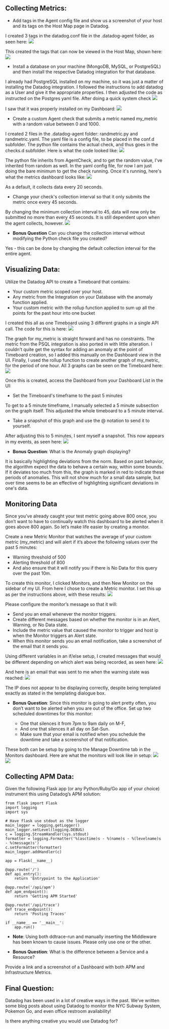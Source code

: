 ## Collecting Metrics:

* Add tags in the Agent config file and show us a screenshot of your host and its tags on the Host Map page in Datadog.

I created 3 tags in the datadog.conf file in the .datadog-agent folder, as seen here:
<img src="./images/tags_code.png">

This created the tags that can now be viewed in the Host Map, shown here:
<img src="./images/tags_hostmap.png">

* Install a database on your machine (MongoDB, MySQL, or PostgreSQL) and then install the respective Datadog integration for that database.

I already had PostgreSQL installed on my machine, so it was just a matter of installing the Datadog integration.  I followed the instructions to add datadog as a User and give it the appropriate properties.  I then adjusted the code as instructed on the Postgres yaml file.  After doing a quick system check
<img src="./images/postgres_check.png">

I saw that it was properly installed on my Dashboard:
<img src="./images/postgres_installed.png">

* Create a custom Agent check that submits a metric named my_metric with a random value between 0 and 1000.

I created 2 files in the .datadog-agent folder: randmetric.py and randmetric.yaml.  The yaml file is a config file, to be placed in the conf.d subfolder.  The python file contains the actual check, and thus goes in the checks.d subfolder.  Here is what the code looked like:
<img src="./images/random_code.png">

The python file inherits from AgentCheck, and to get the random value, I've inherited from random as well.  In the yaml config file, for now I am just doing the bare minimum to get the check running.  Once it's running, here's what the metrics dashboard looks like:
<img src="./images/random_dashboard.png">

As a default, it collects data every 20 seconds.

* Change your check's collection interval so that it only submits the metric once every 45 seconds.

By changing the minimum collection interval to 45, data will now only be submitted no more than every 45 seconds.  It is still dependent upon when the agent collects, however.
<img src="./images/45sec.png">


* **Bonus Question** Can you change the collection interval without modifying the Python check file you created?

Yes - this can be done by changing the default collection interval for the entire agent.

## Visualizing Data:

Utilize the Datadog API to create a Timeboard that contains:

* Your custom metric scoped over your host.
* Any metric from the Integration on your Database with the anomaly function applied.
* Your custom metric with the rollup function applied to sum up all the points for the past hour into one bucket

I created this all as one Timeboard using 3 different graphs in a single API call.  The code for this is here:
<img src="./images/api_code.png">

The graph for my_metric is straight forward and has no constraints.  The metric from the PSQL integration is also ported in with little alteration.  I couldn't quite get the syntax for adding an anomaly at the point of Timeboard creation, so I added this manually on the Dashboard view in the UI.  Finally, I used the rollup function to create another graph of my_metric, for the period of one hour.  All 3 graphs can be seen on the Timeboard here:
<img src="./images/timeboard_graphs.png">

Once this is created, access the Dashboard from your Dashboard List in the UI:

* Set the Timeboard's timeframe to the past 5 minutes

To get to a 5 minute timeframe, I manually selected a 5 minute subsection on the graph itself.  This adjusted the whole timeboard to a 5 minute interval.

* Take a snapshot of this graph and use the @ notation to send it to yourself.

After adjusting this to 5 minutes, I sent myself a snapshot.  This now appears in my events, as seen here:
<img src="./images/snapshot.png">

* **Bonus Question**: What is the Anomaly graph displaying?

It is basically highlighting deviations from the norm.  Based on past behavior, the algorithm expect the data to behave a certain way, within some bounds.  If it deviates too much from this, the graph is marked in red to indicate these periods of anomalies.  This will not show much for a small data sample, but over time seems to be an effective of highlighting significant deviations in one's data.

## Monitoring Data

Since you’ve already caught your test metric going above 800 once, you don’t want to have to continually watch this dashboard to be alerted when it goes above 800 again. So let’s make life easier by creating a monitor.

Create a new Metric Monitor that watches the average of your custom metric (my_metric) and will alert if it’s above the following values over the past 5 minutes:

* Warning threshold of 500
* Alerting threshold of 800
* And also ensure that it will notify you if there is No Data for this query over the past 10m.

To create this monitor, I clicked Monitors, and then New Monitor on the sidebar of my UI. From here I chose to create a Metric monitor.  I set this up as per the instructions above, with these results:
<img src="./images/thresholds.png">

Please configure the monitor’s message so that it will:

* Send you an email whenever the monitor triggers.
* Create different messages based on whether the monitor is in an Alert, Warning, or No Data state.
* Include the metric value that caused the monitor to trigger and host ip when the Monitor triggers an Alert state.
* When this monitor sends you an email notification, take a screenshot of the email that it sends you.

Using different variables in an if/else setup, I created messages that would be different depending on which alert was being recorded, as seen here:
<img src="./images/message.png">

And here is an email that was sent to me when the warning state was reached:
<img src="./images/email.png">

The IP does not appear to be displaying correctly, despite being templated exactly as stated in the templating dialogue box.

* **Bonus Question**: Since this monitor is going to alert pretty often, you don’t want to be alerted when you are out of the office. Set up two scheduled downtimes for this monitor:

    * One that silences it from 7pm to 9am daily on M-F,
    * And one that silences it all day on Sat-Sun.
    * Make sure that your email is notified when you schedule the downtime and take a screenshot of that notification.

These both can be setup by going to the Manage Downtime tab in the Monitors dashboard.  Here are what the monitors will look like in setup:
<img src="./images/downtime1.png">
<img src="./images/downtime2.png">


## Collecting APM Data:

Given the following Flask app (or any Python/Ruby/Go app of your choice) instrument this using Datadog’s APM solution:

```
from flask import Flask
import logging
import sys

# Have flask use stdout as the logger
main_logger = logging.getLogger()
main_logger.setLevel(logging.DEBUG)
c = logging.StreamHandler(sys.stdout)
formatter = logging.Formatter('%(asctime)s - %(name)s - %(levelname)s - %(message)s')
c.setFormatter(formatter)
main_logger.addHandler(c)

app = Flask(__name__)

@app.route('/')
def api_entry():
    return 'Entrypoint to the Application'

@app.route('/api/apm')
def apm_endpoint():
    return 'Getting APM Started'

@app.route('/api/trace')
def trace_endpoint():
    return 'Posting Traces'

if __name__ == '__main__':
    app.run()
```    

* **Note**: Using both ddtrace-run and manually inserting the Middleware has been known to cause issues. Please only use one or the other. 
    
* **Bonus Question**: What is the difference between a Service and a Resource?

Provide a link and a screenshot of a Dashboard with both APM and Infrastructure Metrics.


## Final Question:

Datadog has been used in a lot of creative ways in the past. We’ve written some blog posts about using Datadog to monitor the NYC Subway System, Pokemon Go, and even office restroom availability!

Is there anything creative you would use Datadog for?